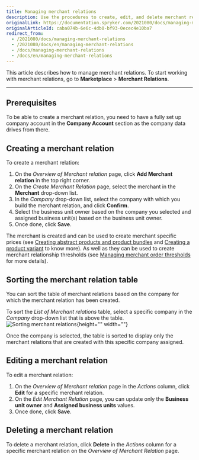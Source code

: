 ```yaml
---
title: Managing merchant relations
description: Use the procedures to create, edit, and delete merchant relations, or sort them by the company for which the merchant relation has been created.
originalLink: https://documentation.spryker.com/2021080/docs/managing-merchant-relations
originalArticleId: caba074b-6e6c-4db0-bf93-0ecec4e10ba7
redirect_from:
  - /2021080/docs/managing-merchant-relations
  - /2021080/docs/en/managing-merchant-relations
  - /docs/managing-merchant-relations
  - /docs/en/managing-merchant-relations
---
```


This article describes how to manage merchant relations.
To start working with merchant relations, go to **Marketplace** > **Merchant Relations**.
***
## Prerequisites
To be able to create a merchant relation, you need to have a fully set up company account in the **Company Account** section as the company data drives from there.

## Creating a merchant relation
To create a merchant relation:
1. On the *Overview of Merchant relation* page, click **Add Merchant relation** in the top right corner.
2. On the *Create Merchant Relation* page, select the merchant in the **Merchant** drop-down list.
3. In the *Company* drop-down list, select the company with which you build the merchant relation, and click **Confirm**.
4. Select the business unit owner based on the company you selected and assigned business unit(s) based on the business unit owner. 
5. Once done, click **Save**.

The merchant is created and can be used to create merchant specific prices (see [Creating abstract products and product bundles](/docs/scos/user/user-guides/{{page.version}}/back-office-user-guide/catalog/products/abstract-products/creating-abstract-products-and-product-bundles.html) and [Creating a product variant](/docs/scos/user/user-guides/{{page.version}}/back-office-user-guide/catalog/products/concrete-products/creating-a-product-variant.html) to know more). As well as they can be used to create merchant relationship thresholds (see [Managing merchant order thresholds](/docs/scos/user/user-guides/{{page.version}}/back-office-user-guide/administration/thresholds/managing-merchant-order-thresholds.html) for more details).

## Sorting the merchant relation table
You can sort the table of merchant relations based on the company for which the merchant relation has been created.

To sort the *List of Merchant relations* table, select a specific company in the *Company* drop-down list that is above the table.
![Sorting merchant relations](https://spryker.s3.eu-central-1.amazonaws.com/docs/User+Guides/Back+Office+User+Guides/Merchants/Merchant+and+Merchant+Relations/Managing+Merchant+Relations/sorting-merchant-relations.png){height="" width=""}

Once the company is selected, the table is sorted to display only the merchant relations that are created with this specific company assigned.

## Editing a merchant relation
To edit a merchant relation:
1. On the *Overview of Merchant relation* page in the _Actions_ column, click **Edit** for a specific merchant relation.
2. On the *Edit Merchant Relation* page, you can update only the **Business unit owner** and **Assigned business units** values.
3. Once done, click **Save**.

## Deleting a merchant relation
To delete a merchant relation, click **Delete** in the _Actions_ column for a specific merchant relation on the *Overview of Merchant Relation* page.

